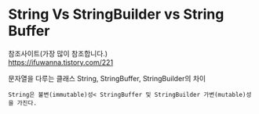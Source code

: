 # String Vs StringBuilder vs String Buffer

참조사이트(가장 많이 참조합니다.)
<br>
https://ifuwanna.tistory.com/221

문자열을 다루는 클래스 String, StringBuffer, StringBuilder의 차이

`
String은 불변(immutable)성<
StringBuffer 및 StringBuilder 가변(mutable)성을 가진다.
`
